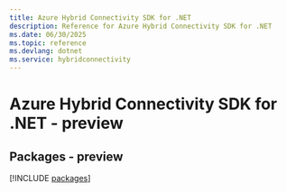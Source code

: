 ```yaml
---
title: Azure Hybrid Connectivity SDK for .NET
description: Reference for Azure Hybrid Connectivity SDK for .NET
ms.date: 06/30/2025
ms.topic: reference
ms.devlang: dotnet
ms.service: hybridconnectivity
---
```

# Azure Hybrid Connectivity SDK for .NET - preview
## Packages - preview
[!INCLUDE [packages](hybrid-connectivity-index.md)]